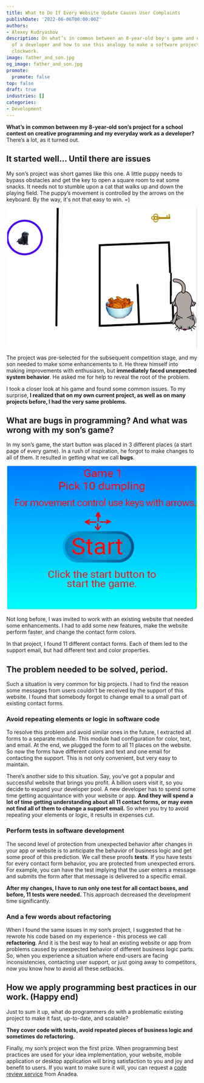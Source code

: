 ```yaml
---
title: What to Do If Every Website Update Causes User Complaints
publishDate: '2022-06-06T00:00:00Z'
authors:
- Alexey Kudryashov
description: On what’s in common between an 8-year-old boy's game and everyday work
  of a developer and how to use this analogy to make a software project run like a
  clockwork.
image: father_and_son.jpg
og_image: father_and_son.jpg
promote:
  promote: false
top: false
draft: true
industries: []
categories:
- Development
---
```

__What’s in common between my 8-year-old son’s project for a school contest on creative programming and my everyday work as a developer?__ There’s a lot, as it turned out.

## It started well… Until there are issues
My son’s project was short games like this one. A little puppy needs to bypass obstacles and get the key to open a square room to eat some snacks. It needs not to stumble upon a cat that walks up and down the playing field. The puppy’s movement is controlled by the arrows on the keyboard. By the way, it's not that easy to win. =)

<center>
<picture>
 <source srcset="sons-game.jpg">
 <img src="sons-game.jpg" alt="sons-game" loading="lazy">
</picture>
</center>

The project was pre-selected for the subsequent competition stage, and my son needed to make some enhancements to it. He threw himself into making improvements with enthusiasm, but __immediately faced unexpected system behavior__. He asked me for help to reveal the root of the problem.

I took a closer look at his game and found some common issues. To my surprise, __I realized that on my own current project, as well as on many projects before, I had the very same problems.__

## What are bugs in programming? And what was wrong with my son’s game?
In my son’s game, the start button was placed in 3 different places (a start page of every game). In a rush of inspiration, he forgot to make changes to all of them. It resulted in getting what we call __bugs__.

<center>
<picture>
 <source srcset="controls.jpg">
 <img src="controls.jpg" alt="controls" loading="lazy">
</picture>
</center>

Not long before, I was invited to work with an existing website that needed some enhancements. I had to add some new features, make the website perform faster, and change the contact form colors.

In that project, I found 11 different contact forms. Each of them led to the support email, but had different text and color properties.

## The problem needed to be solved, period.
Such a situation is very common for big projects. I had to find the reason some messages from users couldn’t be received by the support of this website. I found that somebody forgot to change email to a small part of existing contact forms.

### Avoid repeating elements or logic in software code
To resolve this problem and avoid similar ones in the future, I extracted all forms to a separate module. This module had configuration for color, text, and email. At the end, we plugged the form to all 11 places on the website. So now the forms have different colors and text and one email for contacting the support. This is not only convenient, but very easy to maintain.

There’s another side to this situation. Say, you’ve got a popular and successful website that brings you profit. A billion users visit it, so you decide to expand your developer pool. A new developer has to spend some time getting acquaintance with your website or app. __And they will spend a lot of time getting understanding about all 11 contact forms, or may even not find all of them to change a support email.__ So when you try to avoid repeating your elements or logic, it results in expenses cut.

### Perform tests in software development
The second level of protection from unexpected behavior after changes in your app or website is to anticipate the behavior of business logic and get some proof of this prediction. We call these proofs __tests__. If you have tests for every contact form behavior, you are protected from unexpected errors. For example, you can have the test implying that the user enters a message and submits the form after that message is delivered to a specific email.

__After my changes, I have to run only one test for all contact boxes, and before, 11 tests were needed.__ This approach decreased the development time significantly.

### And a few words about refactoring
When I found the same issues in my son’s project, I suggested that he rewrote his code based on my experience - this process we call __refactoring__. And it is the best way to heal an existing website or app from problems caused by unexpected behavior of different business logic parts. So, when you experience a situation where end-users are facing inconsistencies, contacting user support, or just going away to competitors, now you know how to avoid all these setbacks.

## How we apply programming best practices in our work. (Happy end)
Just to sum it up, what do programmers do with a problematic existing project to make it fast, up-to-date, and scalable?

__They cover code with tests, avoid repeated pieces of business logic and sometimes do refactoring.__

Finally, my son’s project won the first prize. When programming best practices are used for your idea implementation, your website, mobile application or desktop application will bring satisfaction to you and joy and benefit to users. If you want to make sure it will, you can request a <a href="https://anadea.info/services/code-review-service" target="_blank">code review service</a> from Anadea.
